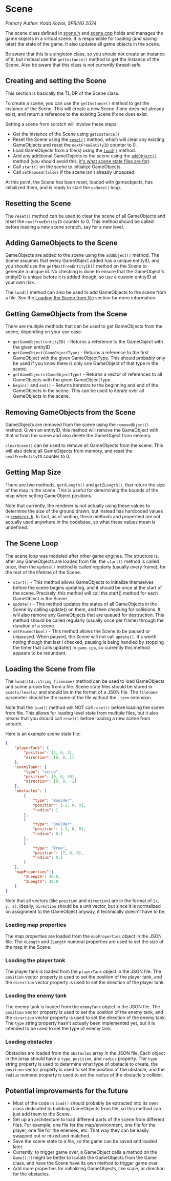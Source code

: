 # Scene

_Primary Author: Koda Koziol, SPRING 2024_

The scene class defined in [scene.h](../scene.h) and [scene.cpp](../scene.cpp) holds and manages the game objects in a virtual scene. It is responsible for loading (and saving later) the state of the game. It also updates all game objects in the scene.

Be aware that this is a singleton class, so you should not create an instance of it, but instead use the `getInstance()` method to get the instance of the Scene. Also be aware that this class is not currently thread-safe.

## Creating and setting the Scene

This section is basically the TL;DR of the Scene class.

To create a scene, you can use the `getInstance()` method to get the instance of the Scene. This will create a new Scene if one does not already exist, and return a reference to the existing Scene if one does exist.

Setting a scene from scratch will involve these steps:
- Get the instance of the Scene using `getInstance()`
- Reset the Scene using the [`reset()`](#resetting-the-scene) method, which will clear any existing GameObjects and reset the `nextFreeEntityID` counter to 0.
- Load GameObjects from a file(s) using the [`load()`](#loading-the-scene-from-file) method.
- Add any additional GameObjects to the scene using the [`addObject()`](#adding-gameobjects-to-the-scene) method (you should avoid this, [it's what scene state files are for](#loading-the-scene-from-file)).
- Call `start()` on the scene to initialize GameObjects.
- Call `setPaused(false)` if the scene isn't already unpaused.

At this point, the Scene has been reset, loaded with gameobjects, has initialized them, and is ready to start the `update()` loop.

## Resetting the Scene

The `reset()` method can be used to clear the scene of all GameObjects and reset the `nextFreeEntityID` counter to 0. This method should be called before loading a new scene scratch, say for a new level.

## Adding GameObjects to the Scene

GameObjects are added to the scene using the `addObject()` method. The Scene assumes that every GameObject added has a unique entityID, and you should use the `getNextFreeEntityID()` method on the Scene to generate a unique id. No checking is done to ensure that the GameObject's entityID is unique before it is added though, so use a custom entityID at your own risk.

The `load()` method can also be used to add GameObjects to the scene from a file. See the [Loading the Scene from file](#loading-the-scene-from-file) section for more information.

## Getting GameObjects from the Scene

There are multiple methods that can be used to get GameObjects from the scene, depending on your use case.

- `getGameObject(entityID)` - Returns a reference to the GameObject with the given entityID
- `getGameObject(GameObjectType)` - Returns a reference to the first GameObject with the given GameObjectType. This should probably only be used if you know there is only one GameObject of that type in the scene.
- `getGameObjects(GameObjectType)` - Returns a vector of references to all GameObjects with the given GameObjectType.
- `begin()` and `end()` - Returns iterators to the beginning and end of the GameObjects in the scene. This can be used to iterate over all GameObjects in the scene.

## Removing GameObjects from the Scene

GameObjects are removed from the scene using the `removeObject()` method. Given an entityID, this method will remove the GameObject with that id from the scene and also delete the GameObject from memory.

`clearScene()` can be used to remove all GameObjects from the scene. This will also delete all GameObjects from memory, and reset the `nextFreeEntityID` counter to 0.

## Getting Map Size

There are two methods, `getXLength()` and `getZLength()`, that return the size of the map in the scene. This is useful for determining the bounds of the map when setting GameObject positions.

Note that currently, the renderer is not actually using these values to determine the size of the ground drawn, but instead has hardcoded values in [`renderer.h`](../renderer.h). In fact, as of writing, these methods and propertied are not actually used anywhere in the codebase, so what these values mean is undefined.

## The Scene Loop

The scene loop was modeled after other game engines. The structure is, after any GameObjects are loaded from file, the `start()` method is called once, then the `update()` method is called regularly (usually every frame), for the rest of the lifetime of the Scene.
- `start()` - This method allows GameObjects to initialize themselves before the scene begins updating, and it should be once at the start of the scene. Precisely, this method will call the start() method for each GameObject in the Scene.
- `update()` - This method updates the states of all GameObjects in the Scene by calling update() on them, and then checking for collisions. It will also remove any GameObjects that are queued for destruction. This method should be called regularly (usually once per frame) through the duration of a scene.
- `setPaused(bool)` - This method allows the Scene to be paused or unpaused. When paused, the Scene will not call `update()`. It's worth noting though that last I checked, pausing is being handled by stopping the timer that calls update() in `game.cpp`, so currently this method appears to be redundant.

## Loading the Scene from file

The `load(std::string filename)` method can be used to load GameObjects and scene properties from a file. Scene state files should be stored in `assets/levels/` and should be in the format of a JSON file. The `filename` parameter should be the name of the file without the `.json` extension.

Note that the `load()` method will NOT call `reset()` before loading the scene from file. This allows for loading level state from multiple files, but it also means that you should call `reset()` before loading a new scene from scratch.

Here is an example scene state file:
```json
{
    "playerTank": {
        "position": [1, 0, 3],
        "direction": [0, 0, 1]
    },
    "enemyTank": {
        "type": "scrub",
        "position": [0, 0, 50],
        "direction": [0, 0, -1]
    },
    "obstacles": [
        {
            "type": "Boulder",
            "position": [-2, 0, 0],
            "radius": 1
        },
        {
            "type": "Boulder",
            "position": [-3, 0, 0],
            "radius": 0.5
        },
        {
            "type": "Tree",
            "position": [7, 0, 0],
            "radius": 0.5
        }
    ],
    "mapProperties":{
        "XLength": 30.0,
        "ZLength": 30.0
    }
}
```

Note that all vectors (like `position` and `direction`) are in the format of `[x, y, z]`. Ideally, `direction` should be a unit vector, but since it is normalized on assignment to the GameObject anyway, it technically doesn't have to be.

### Loading map properties

The map properties are loaded from the `mapProperties` object in the JSON file. The `XLength` and `ZLength` numeral properties are used to set the size of the map in the Scene.

### Loading the player tank

The player tank is loaded from the `playerTank` object in the JSON file. The `position` vector property is used to set the position of the player tank, and the `direction` vector property is used to set the direction of the player tank.

### Loading the enemy tank

The enemy tank is loaded from the `enemyTank` object in the JSON file. The `position` vector property is used to set the position of the enemy tank, and the `direction` vector property is used to set the direction of the enemy tank. The `type` string property hasn't actually been implemented yet, but it is intended to be used to set the type of enemy tank.

### Loading obstacles

Obstacles are loaded from the `obstacles` array in the JSON file. Each object in the array should have a `type`, `position`, and `radius` property. The `type` string property is used to determine what type of obstacle to create, the `position` vector property is used to set the position of the obstacle, and the `radius` numeral property is used to set the radius of the obstacle's collider.

## Potential improvements for the future

- Most of the code in `load()` should probably be extracted into its own class dedicated to building GameObjects from file, so this method can just add them to the Scene.
- Set up an architecture to load different parts of the scene from different files. For example, one file for the map/environment, one file for the player, one file for the enemies, etc. That way they can be easily swapped out or mixed and matched.
- Save the scene state to a file, so the game can be saved and loaded later.
- Currently, to trigger game over, a GameObject calls a method on the `Game()`. It might be better to isolate the GameObjects from the Game class, and have the Scene have its own method to trigger game over.
- Add more properties for initializing GameObjects, like scale, or direction for the obstacles.